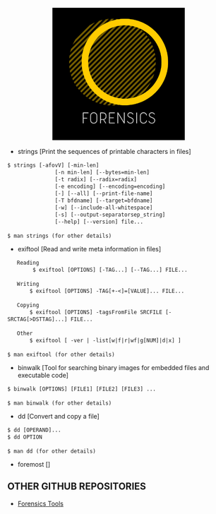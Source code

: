<p align="center"> 
 <img src="https://github.com/fralabi/images/blob/main/FORENSICS.png" height="300" width="300"  style="align:center">
</p>

- strings [Print the sequences of printable characters in files]
```
$ strings [-afovV] [-min-len]
               [-n min-len] [--bytes=min-len]
               [-t radix] [--radix=radix]
               [-e encoding] [--encoding=encoding]
               [-] [--all] [--print-file-name]
               [-T bfdname] [--target=bfdname]
               [-w] [--include-all-whitespace]
               [-s] [--output-separatorsep_string]
               [--help] [--version] file...
               
$ man strings (for other details)
```
- exiftool [Read and write meta information in files]
```
   Reading
        $ exiftool [OPTIONS] [-TAG...] [--TAG...] FILE...

   Writing
       $ exiftool [OPTIONS] -TAG[+-<]=[VALUE]... FILE...

   Copying
       $ exiftool [OPTIONS] -tagsFromFile SRCFILE [-SRCTAG[>DSTTAG]...] FILE...

   Other
       $ exiftool [ -ver | -list[w|f|r|wf|g[NUM]|d|x] ]
       
$ man exiftool (for other details)
```
- binwalk [Tool for searching binary images for embedded files and executable code]
```
$ binwalk [OPTIONS] [FILE1] [FILE2] [FILE3] ...

$ man binwalk (for other details)
```
- dd [Convert and copy a file]
```
$ dd [OPERAND]...
$ dd OPTION

$ man dd (for other details)
```
- foremost []

## OTHER GITHUB REPOSITORIES
- [Forensics Tools](https://github.com/mesquidar/ForensicsTools)<br>

